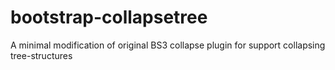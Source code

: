 # bootstrap-collapsetree
A minimal modification of original BS3 collapse plugin for support collapsing tree-structures
